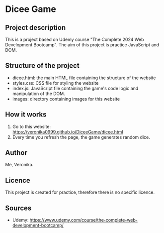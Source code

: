 # Dicee Game

## Project description
This is a project based on Udemy course "The Complete 2024 Web Development Bootcamp". The aim of this project is practice JavaScript and DOM.

## Structure of the project
- dicee.html: the main HTML file containing the structure of the website
- styles.css: CSS file for styling the website
- index.js: JavaScript file containing the game's code logic and manipulation of the DOM.
- images: directory containing images for this website

## How it works

1. Go to this website: https://veronika0999.github.io/DiceeGame/dicee.html
2. Every time you refresh the page, the game generates random dice.

## Author
Me, Veronika.

## Licence
This project is created for practice, therefore there is no specific licence.

## Sources
- Udemy: https://www.udemy.com/course/the-complete-web-development-bootcamp/
